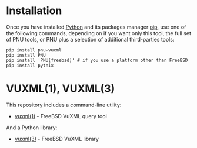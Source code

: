# Installation
Once you have installed [Python](https://www.python.org/downloads/) and its packages manager [pip](https://pip.pypa.io/en/stable/installation/),
use one of the following commands, depending on if you want only this tool, the full set of PNU tools, or PNU plus a selection of additional third-parties tools:

```
pip install pnu-vuxml
pip install PNU
pip install 'PNU[freebsd]' # if you use a platform other than FreeBSD
pip install pytnix
```

# VUXML(1), VUXML(3)

This repository includes a command-line utility:
* [vuxml(1)](https://github.com/HubTou/vuxml/blob/main/VUXML.1.md) - FreeBSD VuXML query tool

And a Python library:
* [vuxml(3)](https://github.com/HubTou/vuxml/blob/main/VUXML.3.md) - FreeBSD VuXML library

